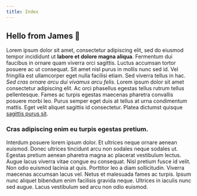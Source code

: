 ```yaml
---
title: Index
---
```


## Hello from James 🎉

Lorem ipsum dolor sit amet, consectetur adipiscing elit, sed do eiusmod tempor
incididunt ut **labore et dolore magna aliqua**. Fermentum dui faucibus in ornare
quam viverra orci sagittis. Luctus accumsan tortor posuere ac ut consequat.
Sit amet nisl purus in mollis nunc sed id. Vel fringilla est ullamcorper eget
nulla facilisi etiam. Sed viverra tellus in hac. _Sed cras ornare arcu dui
vivamus arcu felis_. Lorem ipsum dolor sit amet consectetur adipiscing elit. Ac
orci phasellus egestas tellus rutrum tellus pellentesque. Fames ac turpis
egestas maecenas pharetra convallis posuere morbi leo. Purus semper eget duis
at tellus at urna condimentum mattis. Eget velit aliquet sagittis id
consectetur. Platea dictumst quisque [sagittis purus sit](#).

### Cras adipiscing enim eu turpis egestas pretium.

Interdum posuere lorem ipsum dolor. Et ultrices neque ornare aenean euismod.
Donec ultrices tincidunt arcu non sodales neque sodales ut. Egestas pretium
aenean pharetra magna ac placerat vestibulum lectus. Augue lacus viverra vitae
congue eu consequat.  Nisl pretium fusce id velit. Non odio euismod lacinia at
quis. Porttitor leo a diam sollicitudin. Viverra maecenas accumsan lacus vel.
Netus et malesuada fames ac turpis. Ipsum nunc aliquet bibendum enim facilisis
gravida neque.  Ultrices in iaculis nunc sed augue. Lacus vestibulum sed arcu
non odio euismod.
